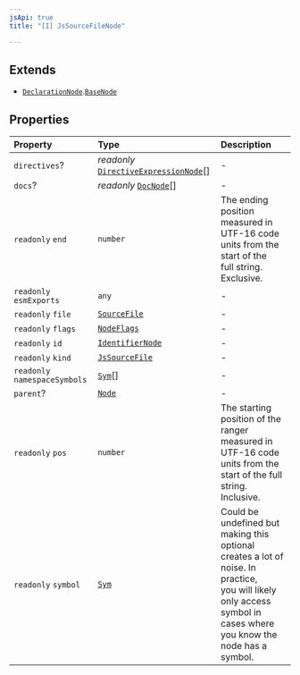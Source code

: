 ```yaml
---
jsApi: true
title: "[I] JsSourceFileNode"

---
```

## Extends

- [`DeclarationNode`](Interface.DeclarationNode.md).[`BaseNode`](Interface.BaseNode.md)

## Properties

| Property | Type | Description |
| :------ | :------ | :------ |
| `directives`? | *readonly* [`DirectiveExpressionNode`](Interface.DirectiveExpressionNode.md)[] | - |
| `docs`? | *readonly* [`DocNode`](Interface.DocNode.md)[] | - |
| `readonly` `end` | `number` | The ending position measured in UTF-16 code units from the start of the<br />full string. Exclusive. |
| `readonly` `esmExports` | `any` | - |
| `readonly` `file` | [`SourceFile`](Interface.SourceFile.md) | - |
| `readonly` `flags` | [`NodeFlags`](Enumeration.NodeFlags.md) | - |
| `readonly` `id` | [`IdentifierNode`](Interface.IdentifierNode.md) | - |
| `readonly` `kind` | [`JsSourceFile`](Enumeration.SyntaxKind.md#jssourcefile) | - |
| `readonly` `namespaceSymbols` | [`Sym`](Interface.Sym.md)[] | - |
| `parent`? | [`Node`](Type.Node.md) | - |
| `readonly` `pos` | `number` | The starting position of the ranger measured in UTF-16 code units from the<br />start of the full string. Inclusive. |
| `readonly` `symbol` | [`Sym`](Interface.Sym.md) | Could be undefined but making this optional creates a lot of noise. In practice,<br />you will likely only access symbol in cases where you know the node has a symbol. |
